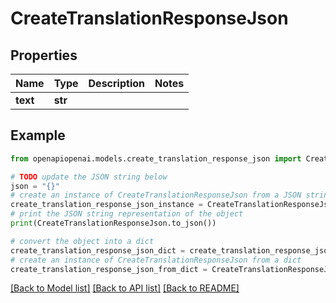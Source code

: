 # CreateTranslationResponseJson


## Properties

Name | Type | Description | Notes
------------ | ------------- | ------------- | -------------
**text** | **str** |  | 

## Example

```python
from openapiopenai.models.create_translation_response_json import CreateTranslationResponseJson

# TODO update the JSON string below
json = "{}"
# create an instance of CreateTranslationResponseJson from a JSON string
create_translation_response_json_instance = CreateTranslationResponseJson.from_json(json)
# print the JSON string representation of the object
print(CreateTranslationResponseJson.to_json())

# convert the object into a dict
create_translation_response_json_dict = create_translation_response_json_instance.to_dict()
# create an instance of CreateTranslationResponseJson from a dict
create_translation_response_json_from_dict = CreateTranslationResponseJson.from_dict(create_translation_response_json_dict)
```
[[Back to Model list]](../README.md#documentation-for-models) [[Back to API list]](../README.md#documentation-for-api-endpoints) [[Back to README]](../README.md)



